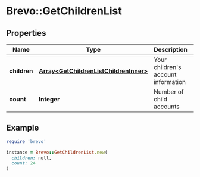 # Brevo::GetChildrenList

## Properties

| Name | Type | Description | Notes |
| ---- | ---- | ----------- | ----- |
| **children** | [**Array&lt;GetChildrenListChildrenInner&gt;**](GetChildrenListChildrenInner.md) | Your children&#39;s account information | [optional] |
| **count** | **Integer** | Number of child accounts | [optional] |

## Example

```ruby
require 'brevo'

instance = Brevo::GetChildrenList.new(
  children: null,
  count: 24
)
```

